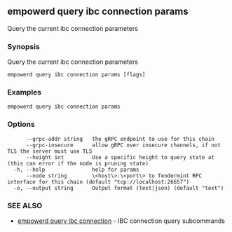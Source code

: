 ## empowerd query ibc connection params

Query the current ibc connection parameters

### Synopsis

Query the current ibc connection parameters

```
empowerd query ibc connection params [flags]
```

### Examples

```
empowerd query ibc connection params
```

### Options

```
      --grpc-addr string   the gRPC endpoint to use for this chain
      --grpc-insecure      allow gRPC over insecure channels, if not TLS the server must use TLS
      --height int         Use a specific height to query state at (this can error if the node is pruning state)
  -h, --help               help for params
      --node string        \<host\>:\<port\> to Tendermint RPC interface for this chain (default "tcp://localhost:26657")
  -o, --output string      Output format (text|json) (default "text")
```

### SEE ALSO

* [empowerd query ibc connection](empowerd_query_ibc_connection.md)	 - IBC connection query subcommands

